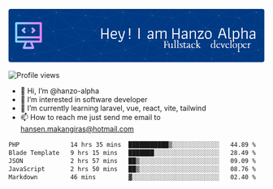 ![Header](./github-header-image.png)

![Profile views](https://gpvc.arturio.dev/hanzo-alpha)

- 👋 Hi, I’m @hanzo-alpha
- 👀 I’m interested in software developer
- 🌱 I’m currently learning laravel, vue, react, vite, tailwind
- 📫 How to reach me just send me email to hansen.makangiras@hotmail.com 

<!---
hanzo-alpha/hanzo-alpha is a ✨ special ✨ repository because its `README.md` (this file) appears on your GitHub profile.
You can click the Preview link to take a look at your changes.
--->

<!--START_SECTION:waka-->

```text
PHP              14 hrs 35 mins  ███████████▒░░░░░░░░░░░░░   44.89 %
Blade Template   9 hrs 15 mins   ███████░░░░░░░░░░░░░░░░░░   28.49 %
JSON             2 hrs 57 mins   ██▒░░░░░░░░░░░░░░░░░░░░░░   09.09 %
JavaScript       2 hrs 50 mins   ██▒░░░░░░░░░░░░░░░░░░░░░░   08.76 %
Markdown         46 mins         ▓░░░░░░░░░░░░░░░░░░░░░░░░   02.40 %
```

<!--END_SECTION:waka-->
